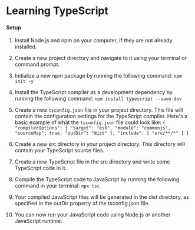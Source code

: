 # Learning TypeScript
#### Setup
  1. Install Node.js and npm on your computer, if they are not already installed.
  2. Create a new project directory and navigate to it using your terminal or command prompt.
  3. Initialize a new npm package by running the following command:
    ```
      npm init -y
    ```

  4. Install the TypeScript compiler as a development dependency by running the following command:
    ```
      npm install typescript --save-dev
    ```

  5. Create a new `tsconfig.json` file in your project directory. This file will contain the configuration settings for the TypeScript compiler. Here's a basic example of what the `tsconfig.json` file could look like:
    ```
      {
        "compilerOptions": {
          "target": "es6",
          "module": "commonjs",
          "sourceMap": true,
          "outDir": "dist"
        },
        "include": [
          "src/**/*"
        ]
      }
    ```

  6. Create a new src directory in your project directory. This directory will contain your TypeScript source files.
  7. Create a new TypeScript file in the src directory and write some TypeScript code in it.
  8. Compile the TypeScript code to JavaScript by running the following command in your terminal:
    ```
      npx tsc
    ```

  9. Your compiled JavaScript files will be generated in the dist directory, as specified in the outDir property of the tsconfig.json file.
  10. You can now run your JavaScript code using Node.js or another JavaScript runtime.
